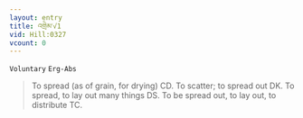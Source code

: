 ```yaml
---
layout: entry
title: འགྲེམ་√1
vid: Hill:0327
vcount: 0
---
```

`Voluntary` `Erg-Abs`
> To spread (as of grain, for drying) CD\.
 To scatter; to spread out DK\.
 To spread, to lay out many things DS\.
 To be spread out, to lay out, to distribute TC\.

